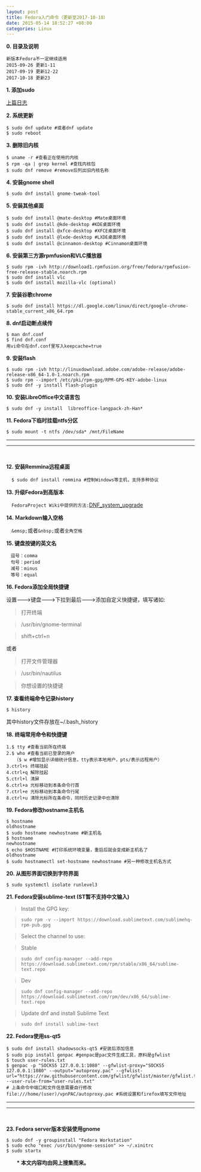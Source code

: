 ```yaml
---
layout: post
title: Fedora入门命令（更新至2017-10-18）
date: 2015-05-14 18:52:27 +08:00
categories: Linux
---
```


**0. 目录及说明**

    新版本Fedora不一定继续适用
    2015-09-26 更新1-11
    2017-09-19 更新12-22
    2017-10-18 更新23

**1. 添加sudo**

[上篇日志][]

**2. 系统更新**

    $ sudo dnf update #或者dnf update
    $ sudo reboot

**3. 删除旧内核**

    $ uname -r​ #查看正在使用的内核
    $ rpm -qa | grep kernel #查找内核包
    $ sudo dnf remove #remove后列出旧内核名称

**4. 安装gnome shell**
```
$ sudo dnf install gnome-tweak-tool
```
**5. 安装其他桌面**
```
$ sudo dnf install @mate-desktop #Mate桌面环境
$ sudo dnf install @kde-desktop #KDE桌面环境
$ sudo dnf install @xfce-desktop #XFCE桌面环境
$ sudo dnf install @lxde-desktop #LXDE桌面环境
$ sudo dnf install @cinnamon-desktop #Cinnamon桌面环境
```
**6. 安装第三方源rpmfusion和VLC播放器**
```
$ sudo rpm -ivh http://download1.rpmfusion.org/free/fedora/rpmfusion-free-release-stable.noarch.rpm
$ sudo dnf install vlc
$ sudo dnf install mozilla-vlc (optional)
```
**7. 安装谷歌chrome**
```
$ sudo dnf install https://dl.google.com/linux/direct/google-chrome-stable_current_x86_64.rpm
```
**8. dnf启动断点续传**
```
$ man dnf.conf
$ find dnf.conf
用vi命令在dnf.conf里写入keepcache=true​
```
**9. 安装flash**
```
$ sudo rpm -ivh http://linuxdownload.adobe.com/adobe-release/adobe-release-x86_64-1.0-1.noarch.rpm
$ sudo rpm --import /etc/pki/rpm-gpg/RPM-GPG-KEY-adobe-linux
$ ​sudo dnf -y install flash-plugin
```
**10. 安装LibreOffice中文语言包**
```
$ sudo dnf -y install  libreoffice-langpack-zh-Han*
```
**11. Fedora下临时挂载ntfs分区**
```
$ sudo mount -t ntfs /dev/sda* /mnt/FileName
```

------------------------------
------------------------------
<br/>

**12. 安装Remmina远程桌面**

　`$ sudo dnf install remmina #控制Windows等主机，支持多种协议`

**13. 升级Fedora到高版本**

　`FedoraProject Wiki中提供的方法:`[DNF_system_upgrade](http://fedoraproject.org/wiki/DNF_system_upgrade)

**14. Ｍarkdown输入空格**

　`&emsp;`或者`&nbsp;`或者`全角空格`

**15. 键盘按键的英文名**

```
　逗号：comma
　句号：period
　减号：minus
　等号：equal
```
**16. Fedora添加全局快捷键**

设置--->键盘--->下拉到最后--->添加自定义快捷键，填写诸如:

> 打开终端

> /usr/bin/gnome-terminal

> shift+ctrl+n

或者

> 打开文件管理器

> /usr/bin/nautilus

> 你想设置的快捷键

**17. 查看终端命令记录history**

`$ history`

其中history文件存放在~/.bash_history

**18. 终端常用命令和快捷键**

```
1.$ tty #查看当前所在终端
2.$ who #查看当前已登录的用户
   （$ w #增加显示详细统计信息，tty表示本地用户，pts/表示远程用户）
3.ctrl+s 终端挂起
4.ctrl+q 解除挂起
5.ctrl+l 清屏
6.ctrl+a 光标移动到本条命令行首
7.ctrl+e 光标移动到本条命令行尾
8.ctrl+u 清除光标所在条命令，同时历史记录中也清除

```

**19. Fedora修改hostname主机名**

```
$ hostname
oldhostname
$ sudo hostname newhostname #新主机名
$ hostname
newhostname
$ echo $HOSTNAME #打印系统环境变量，重启后就会变成新主机名了
oldhostname
$ sudo hostnamectl set-hostname newhostname #另一种修改主机名方式
```
**20. 从图形界面切换到字符界面**

```
$ sudo systemctl isolate runlevel3
```

**21. Fedora安装sublime-text (ST暂不支持中文输入)**

> Install the GPG key:

>     sudo rpm -v --import https://download.sublimetext.com/sublimehq-rpm-pub.gpg

> Select the channel to use:

> Stable

>     sudo dnf config-manager --add-repo https://download.sublimetext.com/rpm/stable/x86_64/sublime-text.repo

> Dev

>     sudo dnf config-manager --add-repo https://download.sublimetext.com/rpm/dev/x86_64/sublime-text.repo

> Update dnf and install Sublime Text

>     sudo dnf install sublime-text

**22. Fedora使用ss-qt5**

```
$ sudo dnf install shadowsocks-qt5 #安装后添加信息
$ sudo pip install genpac #genpac是pac文件生成工具，原料是gfwlist
$ touch user-rules.txt
$ genpac -p "SOCKS5 127.0.0.1:1080" --gfwlist-proxy="SOCKS5 127.0.0.1:1080" --output="autoproxy.pac" --gfwlist-url="https://raw.githubusercontent.com/gfwlist/gfwlist/master/gfwlist.txt" --user-rule-from="user-rules.txt"
# 上条命令中端口和文件信息需要自行修改
file:///home/(user)/vpnPAC/autoproxy.pac #系统设置和firefox填写文件地址
```

------------------------------
------------------------------
<br/>

**23. Fedora server版本安装使用gnome**

```
$ sudo dnf -y groupinstall "Fedora Workstation"
$ sudo echo "exec /usr/bin/gnome-session" >> ~/.xinitrc
$ sudo startx
```


&emsp;&emsp;__* 本文内容均由网上搜集而来。__



[上篇日志]: http://blog.deepcontrol.info/linux/2015/05/14/how-to-use-sudo-in-fedora.html
